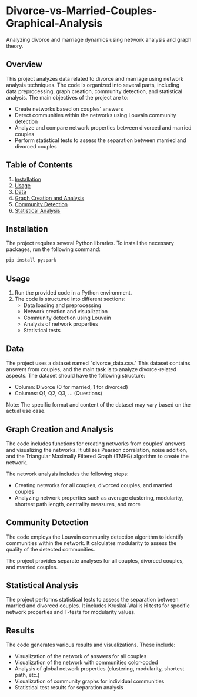 # Divorce-vs-Married-Couples-Graphical-Analysis
Analyzing divorce and marriage dynamics using network analysis and graph theory.

## Overview
This project analyzes data related to divorce and marriage using network analysis techniques. The code is organized into several parts, including data preprocessing, graph creation, community detection, and statistical analysis. The main objectives of the project are to:

- Create networks based on couples' answers
- Detect communities within the networks using Louvain community detection
- Analyze and compare network properties between divorced and married couples
- Perform statistical tests to assess the separation between married and divorced couples

## Table of Contents
1. [Installation](#installation)
2. [Usage](#usage)
3. [Data](#data)
4. [Graph Creation and Analysis](#graph-creation-and-analysis)
5. [Community Detection](#community-detection)
6. [Statistical Analysis](#statistical-analysis)

## Installation
The project requires several Python libraries. To install the necessary packages, run the following command:


```bash
pip install pyspark
```

## Usage
1. Run the provided code in a Python environment.
2. The code is structured into different sections:
   - Data loading and preprocessing
   - Network creation and visualization
   - Community detection using Louvain
   - Analysis of network properties
   - Statistical tests

## Data
The project uses a dataset named "divorce_data.csv." This dataset contains answers from couples, and the main task is to analyze divorce-related aspects. The dataset should have the following structure:

- Column: Divorce (0 for married, 1 for divorced)
- Columns: Q1, Q2, Q3, ... (Questions)

Note: The specific format and content of the dataset may vary based on the actual use case.

## Graph Creation and Analysis
The code includes functions for creating networks from couples' answers and visualizing the networks. It utilizes Pearson correlation, noise addition, and the Triangular Maximally Filtered Graph (TMFG) algorithm to create the network.

The network analysis includes the following steps:
- Creating networks for all couples, divorced couples, and married couples
- Analyzing network properties such as average clustering, modularity, shortest path length, centrality measures, and more

## Community Detection
The code employs the Louvain community detection algorithm to identify communities within the network. It calculates modularity to assess the quality of the detected communities.

The project provides separate analyses for all couples, divorced couples, and married couples.

## Statistical Analysis
The project performs statistical tests to assess the separation between married and divorced couples. It includes Kruskal-Wallis H tests for specific network properties and T-tests for modularity values.

## Results
The code generates various results and visualizations. These include:
- Visualization of the network of answers for all couples
- Visualization of the network with communities color-coded
- Analysis of global network properties (clustering, modularity, shortest path, etc.)
- Visualization of community graphs for individual communities
- Statistical test results for separation analysis


